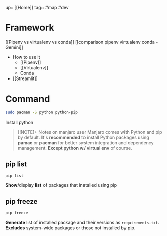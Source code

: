 up:: [[Home]]
tag:: #map #dev 

# Framework
[[Pipenv vs virtualenv vs conda]]
[[comparison pipenv virtualenv conda - Gemini]]

- How to use it
	- [[Pipenv]]
	- [[Virtualenv]]
	- Conda
- [[Streamlit]]
# Command

```sh
sudo pacman -S python python-pip
```
Install python

> [!NOTE]+ Notes on manjaro user
> Manjaro comes with Python and pip by default. It's **recommended** to install Python packages using **pamac** or **pacman** for better system integration and dependency management. **Except python w/ virtual env** of course.


## pip list
```sh
pip list
```
**Show**/display **list** of packages that installed using pip

## pip freeze
```sh
pip freeze
```
**Generate** list of installed package and their versions as `requirements.txt`. **Excludes** system-wide packages or those not installed by pip.





